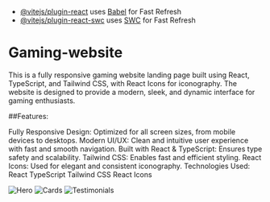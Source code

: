<!-- # React + TypeScript + Vite

This template provides a minimal setup to get React working in Vite with HMR and some ESLint rules.

Currently, two official plugins are available: -->

- [@vitejs/plugin-react](https://github.com/vitejs/vite-plugin-react/blob/main/packages/plugin-react/README.md) uses [Babel](https://babeljs.io/) for Fast Refresh
- [@vitejs/plugin-react-swc](https://github.com/vitejs/vite-plugin-react-swc) uses [SWC](https://swc.rs/) for Fast Refresh

<!-- ## Expanding the ESLint configuration

If you are developing a production application, we recommend updating the configuration to enable type aware lint rules:

- Configure the top-level `parserOptions` property like this:

```js
export default tseslint.config({
  languageOptions: {
    // other options...
    parserOptions: {
      project: ['./tsconfig.node.json', './tsconfig.app.json'],
      tsconfigRootDir: import.meta.dirname,
    },
  },
})
```

- Replace `tseslint.configs.recommended` to `tseslint.configs.recommendedTypeChecked` or `tseslint.configs.strictTypeChecked`
- Optionally add `...tseslint.configs.stylisticTypeChecked`
- Install [eslint-plugin-react](https://github.com/jsx-eslint/eslint-plugin-react) and update the config:

```js
// eslint.config.js
import react from 'eslint-plugin-react'

export default tseslint.config({
  // Set the react version
  settings: { react: { version: '18.3' } },
  plugins: {
    // Add the react plugin
    react,
  },
  rules: {
    // other rules...
    // Enable its recommended rules
    ...react.configs.recommended.rules,
    ...react.configs['jsx-runtime'].rules,
  },
}) -->

# Gaming-website

This is a fully responsive gaming website landing page built using React, TypeScript, and Tailwind CSS, with React Icons for iconography. The website is designed to provide a modern, sleek, and dynamic interface for gaming enthusiasts.

##Features:

Fully Responsive Design: Optimized for all screen sizes, from mobile devices to desktops.
Modern UI/UX: Clean and intuitive user experience with fast and smooth navigation.
Built with React & TypeScript: Ensures type safety and scalability.
Tailwind CSS: Enables fast and efficient styling.
React Icons: Used for elegant and consistent iconography.
Technologies Used:
React
TypeScript
Tailwind CSS
React Icons


![Hero](./src/assets/Images/Hero.png)
![Cards](./src/assets/Images/cards.png)
![Testimonials](./src/assets/Images/Testimonial.png)
